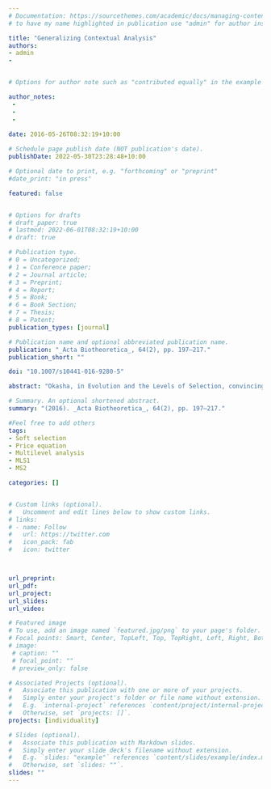 ```yaml
---
# Documentation: https://sourcethemes.com/academic/docs/managing-content/
# to have my name highlighted in publication use "admin" for author instead of Pierrick Bourrat

title: "Generalizing Contextual Analysis"
authors:
- admin
- 


# Options for author note such as "contributed equally" in the example below, assuming they are three authors, the third author is corresponding author.

author_notes:
 - 
 - 
 - 
 
date: 2016-05-26T08:32:19+10:00

# Schedule page publish date (NOT publication's date).
publishDate: 2022-05-30T23:28:48+10:00

# Optional date to print, e.g. "forthcoming" or "preprint"
#date_print: "in press"

featured: false


# Options for drafts
# draft_paper: true
# lastmod: 2022-06-01T08:32:19+10:00
# draft: true

# Publication type.
# 0 = Uncategorized;
# 1 = Conference paper;
# 2 = Journal article;
# 3 = Preprint;
# 4 = Report;
# 5 = Book;
# 6 = Book Section;
# 7 = Thesis;
# 8 = Patent;
publication_types: [journal]

# Publication name and optional abbreviated publication name.
publication: "_Acta Biotheoretica_, 64(2), pp. 197–217."
publication_short: ""

doi: "10.1007/s10441-016-9280-5"

abstract: "Okasha, in Evolution and the Levels of Selection, convincingly argues that two rival statistical decompositions of covariance, namely contextual analysis and the neighbour approach, are better causal decompositions than the hierarchical Price approach. However, he claims that this result cannot be generalized in the special case of soft selection and argues that the Price approach represents in this case a better option. He provides several arguments to substantiate this claim. In this paper, I demonstrate that these arguments are flawed and argue that neither the Price equation nor the contextual and neighbour partitionings sensu Okasha are adequate causal decompositions in cases of soft selection. The Price partitioning is generally unable to detect cross-level by-products and this naturally also applies to soft selection. Both contextual and neighbour partitionings violate the fundamental principle of determinism that the same cause always produces the same effect. I argue that a fourth partitioning widely used in the contemporary social sciences, under the generic term of ‘hierarchical linear model’ and related to contextual analysis understood broadly, addresses the shortcomings of the three other partitionings and thus represents a better causal decomposition. I then defend this model against the argument that because it predicts that there is some organismal selection in some specific cases of segregation distortion then it should be rejected. I show that cases of segregation distortion that intuitively seem to contradict the conclusion drawn from the hierarchical linear model are in fact cases of multilevel selection 2 while the assessment of the different partitionings are restricted to multilevel selection 1."

# Summary. An optional shortened abstract.
summary: "(2016). _Acta Biotheoretica_, 64(2), pp. 197–217."

#Feel free to add others
tags:
- Soft selection
- Price equation
- Multilevel analysis
- MLS1
- MS2

categories: []


# Custom links (optional).
#   Uncomment and edit lines below to show custom links.
# links:
# - name: Follow
#   url: https://twitter.com
#   icon_pack: fab
#   icon: twitter



url_preprint:
url_pdf:
url_project:
url_slides:
url_video:

# Featured image
# To use, add an image named `featured.jpg/png` to your page's folder. 
# Focal points: Smart, Center, TopLeft, Top, TopRight, Left, Right, BottomLeft, Bottom, BottomRight.
# image:
 # caption: ""
 # focal_point: ""
 # preview_only: false

# Associated Projects (optional).
#   Associate this publication with one or more of your projects.
#   Simply enter your project's folder or file name without extension.
#   E.g. `internal-project` references `content/project/internal-project/index.md`.
#   Otherwise, set `projects: []`.
projects: [individuality]

# Slides (optional).
#   Associate this publication with Markdown slides.
#   Simply enter your slide deck's filename without extension.
#   E.g. `slides: "example"` references `content/slides/example/index.md`.
#   Otherwise, set `slides: ""`.
slides: ""
---
```


